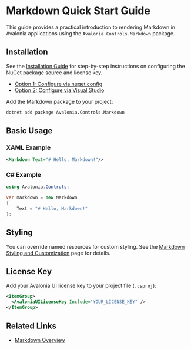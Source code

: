 # Markdown Quick Start Guide

This guide provides a practical introduction to rendering Markdown in Avalonia applications using the `Avalonia.Controls.Markdown` package.


## Installation

See the [Installation Guide](../../installation.md) for step-by-step instructions on configuring the NuGet package source and license key.

- [Option 1: Configure via nuget.config](../../installation.md#option-1-configure-via-nugetconfig-recommended)
- [Option 2: Configure via Visual Studio](../../installation.md#option-2-configure-via-visual-studio)

Add the Markdown package to your project:

```bash
dotnet add package Avalonia.Controls.Markdown
```

## Basic Usage

### XAML Example

```xml
<Markdown Text="# Hello, Markdown!"/>
```

### C# Example

```csharp
using Avalonia.Controls;

var markdown = new Markdown
{
    Text = "# Hello, Markdown!"
};
```

## Styling

You can override named resources for custom styling. See the [Markdown Styling and Customization](styling.md) page for details.

## License Key

Add your Avalonia UI license key to your project file (`.csproj`):

```xml
<ItemGroup>
  <AvaloniaUILicenseKey Include="YOUR_LICENSE_KEY" />
</ItemGroup>
```

## Related Links
- [Markdown Overview](markdown.md)
